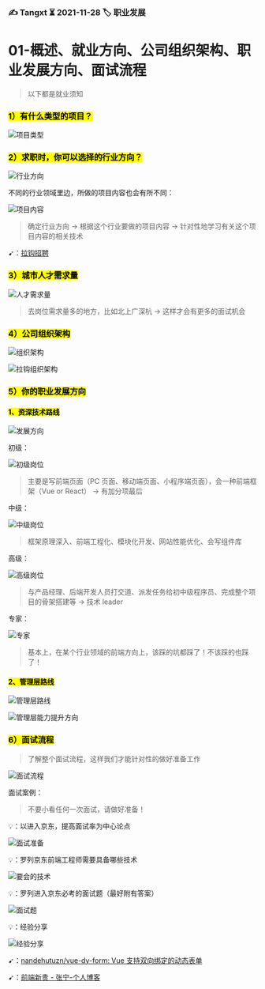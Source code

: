 ### ✍️ Tangxt ⏳ 2021-11-28 🏷️ 职业发展

# 01-概述、就业方向、公司组织架构、职业发展方向、面试流程

> 以下都是就业须知

### <mark>1）有什么类型的项目？</mark>

![项目类型](assets/img/2021-11-28-17-57-24.png)

### <mark>2）求职时，你可以选择的行业方向？</mark>

![行业方向](assets/img/2021-11-28-18-01-31.png)

不同的行业领域里边，所做的项目内容也会有所不同：

![项目内容](assets/img/2021-11-28-18-02-57.png)

> 确定行业方向 -> 根据这个行业要做的项目内容 -> 针对性地学习有关这个项目内容的相关技术

➹：[拉钩招聘](https://www.lagou.com/wn/jobs?px=new&cl=false&fromSearch=true&labelWords=sug&suginput=web%20%E5%89%8D%E7%AB%AF&kd=web%20%E5%89%8D%E7%AB%AF&city=%E5%B9%BF%E5%B7%9E&pn=1)

### <mark>3）城市人才需求量</mark>

![人才需求量](assets/img/2021-11-28-18-05-18.png)

> 去岗位需求量多的地方，比如北上广深杭 -> 这样才会有更多的面试机会

### <mark>4）公司组织架构</mark>

![组织架构](assets/img/2021-11-28-18-07-14.png)

![拉钩组织架构](assets/img/2021-11-28-18-07-46.png)

### <mark>5）你的职业发展方向</mark>

#### <mark>1、资深技术路线</mark>

![发展方向](assets/img/2021-11-28-18-08-29.png)

初级：

![初级岗位](assets/img/2021-11-28-18-09-33.png)

> 主要是写前端页面（PC 页面、移动端页面、小程序端页面），会一种前端框架（Vue or React） -> 有加分项最后

中级：

![中级岗位](assets/img/2021-11-28-18-12-11.png)

> 框架原理深入、前端工程化、模块化开发、网站性能优化、会写组件库

高级：

![高级岗位](assets/img/2021-11-28-18-14-19.png)

> 与产品经理、后端开发人员打交道、派发任务给初中级程序员、完成整个项目的骨架搭建等 -> 技术 leader

专家：

![专家](assets/img/2021-11-28-18-19-28.png)

> 基本上，在某个行业领域的前端方向上，该踩的坑都踩了！不该踩的也踩了！

#### <mark>2、管理层路线</mark>

![管理层路线](assets/img/2021-11-28-18-21-24.png)

![管理层能力提升方向](assets/img/2021-11-28-18-23-22.png)

### <mark>6）面试流程</mark>

> 了解整个面试流程，这样我们才能针对性的做好准备工作

![面试流程](assets/img/2021-11-28-18-45-00.png)

面试案例：

> 不要小看任何一次面试，请做好准备！

💡：以进入京东，提高面试率为中心论点

![面试准备](assets/img/2021-11-28-19-41-57.png)

💡：罗列京东前端工程师需要具备哪些技术

![要会的技术](assets/img/2021-11-28-19-43-19.png)

💡：罗列进入京东必考的面试题（最好附有答案）

![面试题](assets/img/2021-11-28-19-44-49.png)

💡：经验分享

![经验分享](assets/img/2021-11-28-19-46-04.png)

➹：[nandehutuzn/vue-dy-form: Vue 支持双向绑定的动态表单](https://github.com/nandehutuzn/vue-dy-form)

➹：[前端新贵 - 张宁-个人博客](https://lbjning.com/frontend/)
